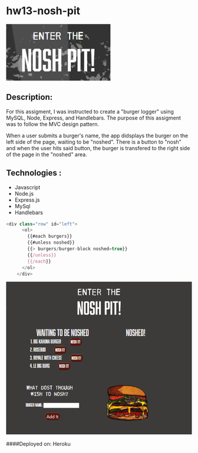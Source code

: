# hw13-nosh-pit

![nosh pit](public/assets/img/nosh-pit.PNG)


## Description:
For this assigment, I was instructed to create a "burger logger" using MySQL, Node, Express, and Handlebars. The purpose of this assigment was to follow the MVC design pattern.

When a user submits a burger's name, the app didsplays the burger on the left side of the page, waiting to be "noshed". There is a button to "nosh" and when the user hits said button, the burger is transfered to the right side of the page in the "noshed" area.


## Technologies :
* Javascript
* Node.js
* Express.js
* MySql
* Handlebars
``` javascript
<div class="row" id="left">
      <ol>
        {{#each burgers}}
        {{#unless noshed}}
        {{> burgers/burger-block noshed=true}}
        {{/unless}}
        {{/each}}
      </ol>
    </div>
```
![nosh pit](public/assets/img/screen-shot.PNG)

####Deployed on: 
Heroku